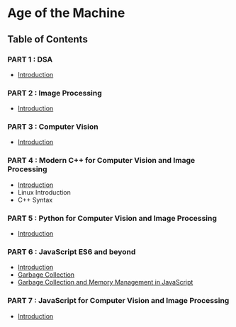 # Age of the Machine


## Table of Contents

### PART 1 : DSA
* [Introduction](dsa/Introduction.md)

### PART 2 : Image Processing
* [Introduction](dip/Introduction.md)

### PART 3 : Computer Vision
* [Introduction](cv/Introduction.md)

### PART 4 : Modern C++ for Computer Vision and Image Processing
* [Introduction](modern-cpp/Introduction.md)
* Linux Introduction
* C++ Syntax

### PART 5 : Python for Computer Vision and Image Processing
* [Introduction](py/Introduction.md)

### PART 6 : JavaScript ES6 and beyond
* [Introduction](js/Introduction.md)
* [Garbage Collection](js/Garbage-Collection.md)
* [Garbage Collection and Memory Management in JavaScript](js/Memory-Management.md)

### PART 7 : JavaScript for Computer Vision and Image Processing
* [Introduction](js-cv/Introduction.md)